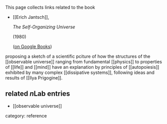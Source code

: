 
This page collects links related to the book

* [[Erich Jantsch]],

  _The Self-Organizing Universe_ 

  (1980)

  ([on Google Books](http://books.google.de/books/about/The_Self_organizing_Universe.html?id=1fyYNAEACAAJ&redir_esc=y))

proposing a sketch of a scientific pciture of how the structures of the [[observable universe]] ranging from fundamental [[physics]] to properties of [[life]] and [[mind]] have an explanation by principles of [[autopoiesis]] exhibited by many complex [[dissipative systems]], following ideas and results of [[Ilya Prigogine]].

## related $n$Lab entries

* [[observable universe]]

category: reference

